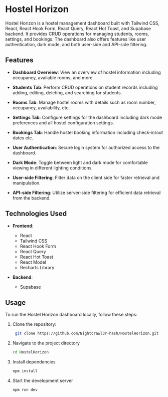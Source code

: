 # Hostel Horizon

Hostel Horizon is a hostel management dashboard built with Tailwind CSS, React, React Hook Form, React Query, React Hot Toast, and Supabase backend. It provides CRUD operations for managing students, rooms, settings, and bookings. The dashboard also offers features like user authentication, dark mode, and both user-side and API-side filtering.

## Features

- **Dashboard Overview**: View an overview of hostel information including occupancy, available rooms, and more.

- **Students Tab**: Perform CRUD operations on student records including adding, editing, deleting, and searching for students.

- **Rooms Tab**: Manage hostel rooms with details such as room number, occupancy, availability, etc.

- **Settings Tab**: Configure settings for the dashboard including dark mode preferences and all hostel configuration settings.

- **Bookings Tab**: Handle hostel booking information including check-in/out dates etc.

- **User Authentication**: Secure login system for authorized access to the dashboard.

- **Dark Mode**: Toggle between light and dark mode for comfortable viewing in different lighting conditions.

- **User-side Filtering**: Filter data on the client side for faster retrieval and manipulation.

- **API-side Filtering**: Utilize server-side filtering for efficient data retrieval from the backend.

## Technologies Used

- **Frontend**:
  - React
  - Tailwind CSS
  - React Hook Form
  - React Query
  - React Hot Toast
  - React Model
  - Recharts Library

- **Backend**:
  - Supabase

## Usage

To run the Hostel Horizon dashboard locally, follow these steps:

1. Clone the repository:

   ```bash
    git clone https://github.com/Nightcrawl3r-hash/HostelHorizon.git
2. Navigate to the project directory
    ```bash
    cd HostelHorizon
3. Install dependencies
    ```bash
    npm install
4. Start the development server
    ```bash
    npm run dev

